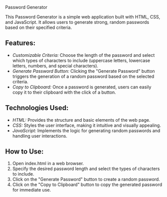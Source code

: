  Password Generator

This Password Generator is a simple web application built with HTML, CSS, and JavaScript. It allows users to generate strong, random passwords based on their specified criteria.

## Features:
- *Customizable Criteria:* Choose the length of the password and select which types of characters to include (uppercase letters, lowercase letters, numbers, and special characters).
- *Generate Password Button:* Clicking the "Generate Password" button triggers the generation of a random password based on the selected criteria.
- *Copy to Clipboard:* Once a password is generated, users can easily copy it to their clipboard with the click of a button.

## Technologies Used:
- *HTML:* Provides the structure and basic elements of the web page.
- *CSS:* Styles the user interface, making it intuitive and visually appealing.
- *JavaScript:* Implements the logic for generating random passwords and handling user interactions.

## How to Use:
1. Open index.html in a web browser.
2. Specify the desired password length and select the types of characters to include.
3. Click on the "Generate Password" button to create a random password.
4. Click on the "Copy to Clipboard" button to copy the generated password for immediate use.

